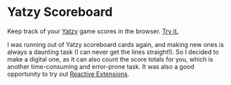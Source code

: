 # Yatzy Scoreboard

Keep track of your [Yatzy](http://en.wikipedia.org/wiki/Yatzy) game scores in the browser.
[Try it.](http://peruukki.github.io/YatzyScoreboard/)

I was running out of Yatzy scoreboard cards again, and making new ones is always a daunting task (I can never get the
lines straight!). So I decided to make a digital one, as it can also count the score totals for you, which is another
time-consuming and error-prone task. It was also a good opportunity to try out
[Reactive Extensions](https://github.com/Reactive-Extensions/RxJS).
